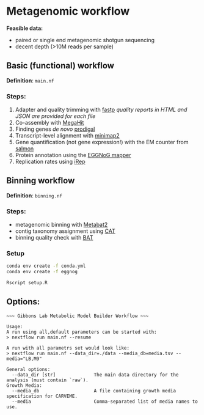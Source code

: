 # Metagenomic workflow

**Feasible data:**

- paired or single end metagenomic shotgun sequencing
- decent depth (>10M reads per sample)

## Basic (functional) workflow

**Definition**: `main.nf`

### Steps:

1. Adapter and quality trimming with [fastp](https://github.com/OpenGene/fastp)
   *quality reports in HTML and JSON are provided for each file*
2. Co-assembly with [MegaHit](https://github.com/voutcn/megahit)
3. Finding genes *de novo* [prodigal](https://github.com/hyattpd/Prodigal)
4. Transcript-level alignment with [minimap2](https://github.com/lh3/minimap2)
5. Gene quantification (not gene expression!) with the EM counter from [salmon](https://salmon.readthedocs.io/en/latest/salmon.html)
6. Protein annotation using the [EGGNoG mapper](https://github.com/eggnogdb/eggnog-mapper)
7. Replication rates using [iRep](https://www.nature.com/articles/nbt.3704)

## Binning workflow

**Definition**: `binning.nf`


### Steps:

- metagenomic binning with [Metabat2](https://bitbucket.org/berkeleylab/metabat/)
- contig taxonomy assignment using [CAT](https://github.com/dutilh/CAT)
- binning quality check with [BAT](https://github.com/dutilh/CAT)

### Setup

```bash
conda env create -f conda.yml
conda env create -f eggnog

Rscript setup.R
```

## Options:

```
~~~ Gibbons Lab Metabolic Model Builder Workflow ~~~

Usage:
A run using all,default parameters can be started with:
> nextflow run main.nf --resume

A run with all parametrs set would look like:
> nextflow run main.nf --data_dir=./data --media_db=media.tsv --media="LB,M9"

General options:
  --data_dir [str]              The main data directory for the analysis (must contain `raw`).
Growth Media:
  --media_db                    A file containing growth media specification for CARVEME.
  --media                       Comma-separated list of media names to use.
```
